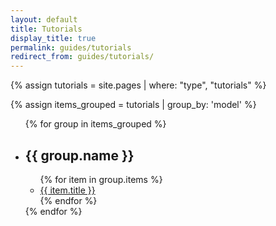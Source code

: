 ```yaml
---
layout: default
title: Tutorials
display_title: true
permalink: guides/tutorials
redirect_from: guides/tutorials/
---
```




<!-- {% assign tutorials = site.pages | where: "type", "tutorials" %}

{% assign items_grouped = tutorials | group_by: 'model' %}
{% for group in items_grouped %}
  <h2>{{ group.name }}</h2>
  <ul>
    {% for item in group.items %}
     <li><a href="{{ site.baseurl }}{{ item.url }}">{{ item.title }}</a>
    </li>
    {% endfor %}
  </ul>
{% endfor %} -->

{% assign tutorials = site.pages | where: "type", "tutorials" %}

{% assign items_grouped = tutorials | group_by: 'model' %}
<ul>
  {% for group in items_grouped %}
    <li>
      <h2>{{ group.name }}</h2>
      <ul>
        {% for item in group.items %}
          <li><a href="{{ site.baseurl }}{{ item.url }}">{{ item.title }}</a></li>
        {% endfor %}
      </ul>
    </li>
  {% endfor %}
</ul>

